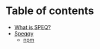 # Table of contents

* [What is SPEQ?](README.md)
* [Speqqy](speqy/README.md)
  * [npm](https://www.npmjs.com/package/speqqy)


